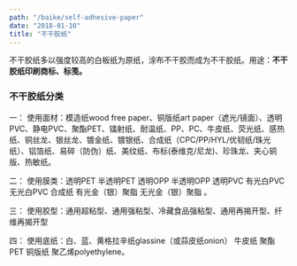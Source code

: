 ```yaml
---
path: "/baike/self-adhesive-paper"
date: "2018-01-10"
title: "不干胶纸"
---
```


不干胶纸多以强度较高的白板纸为原纸，涂布不干胶而成为不干胶纸。用途：**不干胶纸印刷商标、标笺。**   

### 不干胶纸分类
一： 使用面材：模造纸wood free paper、铜版纸art paper（遮光/镜面）、透明PVC、静电PVC、聚酯PET、镭射纸、耐温纸、PP、PC、牛皮纸、荧光纸、感热纸、铜丝龙、银丝龙、镀金纸、镀银纸、合成纸（CPC/PP/HYL/优韧纸/珠光纸）、铝箔纸、易碎（防伪）纸、美纹纸、布标(泰维克/尼龙)、珍珠龙、夹心铜版、热敏纸。   

二： 使用膜类：透明PET 半透明PET 透明OPP 半透明OPP 透明PVC 有光白PVC 无光白PVC 合成纸 有光金（银）聚脂 无光金（银）聚脂 。   

三： 使用胶型：通用超粘型、通用强粘型、冷藏食品强粘型、通用再揭开型、纤维再揭开型   

四： 使用底纸：白、蓝、黄格拉辛纸glassine（或蒜皮纸onion） 牛皮纸 聚酯PET 铜版纸 聚乙烯polyethylene。


